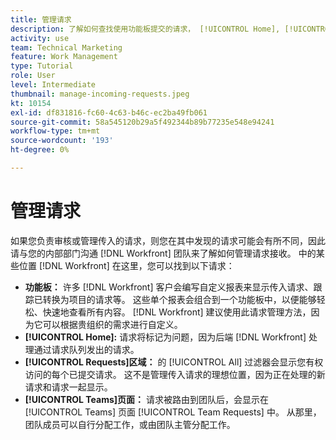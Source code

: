 ```yaml
---
title: 管理请求
description: 了解如何查找使用功能板提交的请求， [!UICONTROL Home], [!UICONTROL Requests] 区域，或 [!UICONTROL Teams] 页面 [!DNL  Workfront].
activity: use
team: Technical Marketing
feature: Work Management
type: Tutorial
role: User
level: Intermediate
thumbnail: manage-incoming-requests.jpeg
kt: 10154
exl-id: df831816-fc60-4c63-b46c-ec2ba49fb061
source-git-commit: 58a545120b29a5f492344b89b77235e548e94241
workflow-type: tm+mt
source-wordcount: '193'
ht-degree: 0%

---
```


# 管理请求

如果您负责审核或管理传入的请求，则您在其中发现的请求可能会有所不同，因此请与您的内部部门沟通 [!DNL Workfront] 团队来了解如何管理请求接收。 中的某些位置 [!DNL Workfront] 在这里，您可以找到以下请求：

* **功能板：** 许多 [!DNL Workfront] 客户会编写自定义报表来显示传入请求、跟踪已转换为项目的请求等。 这些单个报表会组合到一个功能板中，以便能够轻松、快速地查看所有内容。 [!DNL Workfront] 建议使用此请求管理方法，因为它可以根据贵组织的需求进行自定义。
* **[!UICONTROL Home]:** 请求将标记为问题，因为后端 [!DNL Workfront] 处理通过请求队列发出的请求。
* **[!UICONTROL Requests]区域：** 的 [!UICONTROL All] 过滤器会显示您有权访问的每个已提交请求。 这不是管理传入请求的理想位置，因为正在处理的新请求和请求一起显示。
* **[!UICONTROL Teams]页面：** 请求被路由到团队后，会显示在 [!UICONTROL Teams] 页面 [!UICONTROL Team Requests] 中。 从那里，团队成员可以自行分配工作，或由团队主管分配工作。
